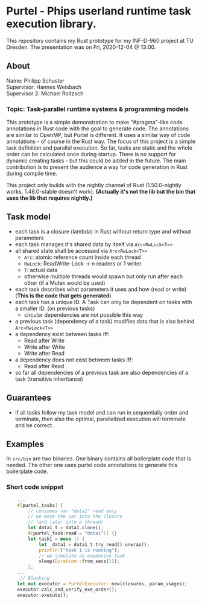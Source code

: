# Purtel - Phips userland runtime task execution library.

This repository contains my Rust prototype for my INF-D-960 project at TU Dresden.
The presentation was on Fri, 2020-12-04 @ 13:00.

## About

Name: Philipp Schuster\
Supervisor: Hannes Weisbach\
Supervisor 2: Michael Roitzsch

### Topic: Task-parallel runtime systems & programming models

This prototype is a simple demonstration to make "#pragma"-like code annotations in Rust code
with the goal to generate code. The annotations are similar to OpenMP, but Purtel is different. 
It uses a similar way of code annotations - of course in the Rust way. The focus of this project 
is a simple task definition and parallel execution. So far, tasks are static and the whole order 
can be calculated once during startup. There is no support for dynamic creating tasks - but this
could be added in the future. The main contribution is to present the audience a way for code 
generation in Rust during compile time. 

This project only builds with the nightly channel of Rust (1.50.0-nightly works, 1.48.0-stable doesn't work).
**(Actually it's not the lib but the bin that uses the lib that requires nightly.)**

## Task model
- each task is a closure (lambda) in Rust without return type and without parameters
- each task manages it's shared data by itself via `Arc<RwLock<T>>`
- all shared state shall be accessed via `Arc<RwLock<T>>`
    - `Arc`: atomic reference count inside each thread
    - `RwLock`: ReadWrite-Lock -> n readers or 1 writer
    - `T`: actual data
    - otherwise multiple threads would spawn but only run after each other 
      (if a Mutex would be used)
- each task describes what parameters it uses and how (read or write)
  (**This is the code that gets generated**)
- each task has a unique ID. A Task can only be dependent on tasks with a smaller ID.
  (on previous tasks)
    - circular dependencies are not possible this way
- a previous task (dependency of a task) modifies data that is also behind `Arc<RwLock<T>>`
- a dependency exist between tasks iff:
    - Read after Write
    - Write after Write
    - Write after Read
- a dependency does not exist between tasks iff:
    - Read after Read
- so far all dependencies of a previous task are also dependencies of a task
  (transitive inheritance)

## Guarantees
- if all tasks follow my task model and can run in sequentially order and terminate,
  then also the optimal, parallelized execution will terminate and be correct.

## Examples
In `src/bin` are two binaries. One binary contains all boilerplate code that is needed.
The other one uses purtel code annotations to generate this boilerplate code.

### Short code snippet
```rust
    ...
    #[purtel_tasks] {
        // consumes var "data1" read only
        // we move the var into the closure
        // (and later into a thread)
        let data1_t = data1.clone();
        #[purtel_task(read = "data1")] {}
        let task1 = move || {
            let _data1 = data1_t.try_read().unwrap();
            println!("task 1 is running");
            // we simulate an expensive task
            sleep(Duration::from_secs(1));
        };
    ...
     // Blocking
    let mut executor = PurtelExecutor::new(closures, param_usages);
    executor.calc_and_verify_exe_order();
    executor.execute();
```

